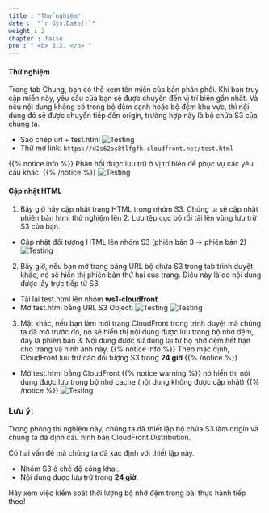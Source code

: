 ```yaml
---
title : "Thử nghiệm"
date :  "`r Sys.Date()`" 
weight : 2 
chapter : false
pre : " <b> 3.2. </b> "
---
```

#### Thử nghiệm
Trong tab Chung, bạn có thể xem tên miền của bản phân phối. Khi bạn truy cập miền này, yêu cầu của bạn sẽ được chuyển đến vị trí biên gần nhất. Và nếu nội dung không có trong bộ đệm cạnh hoặc bộ đệm khu vực, thì nội dung đó sẽ được chuyển tiếp đến origin, trường hợp này là bộ chứa S3 của chúng ta.
- Sao chép url + test.html
![Testing](/images/3.connect/3.2-copy-url.png) 
- Thử mở link: `https://d2s62os8tlfgfh.cloudfront.net/test.html`

{{% notice info %}}
Phản hồi được lưu trữ ở vị trí biên để phục vụ các yêu cầu khác.
{{% /notice %}}
![Testing](/images/3.connect/3.2-browser.png) 

#### Cập nhật HTML
1. Bây giờ hãy cập nhật trang HTML trong nhóm S3. Chúng ta sẽ cập nhật phiên bản html thử nghiệm lên 2. Lưu tệp cục bộ rồi tải lên vùng lưu trữ S3 của bạn.
- Cập nhật đối tượng HTML lên nhóm S3 (phiên bản 3 -> phiên bản 2)
![Testing](/images/3.connect/3.2-update-file.png)

2. Bây giờ, nếu bạn mở trang bằng URL bộ chứa S3 trong tab trình duyệt khác, nó sẽ hiển thị phiên bản thứ hai của trang. Điều này là do nội dung được lấy trực tiếp từ S3
- Tải lại test.html lên nhóm **ws1-cloudfront**
- Mở test.html bằng URL S3 Object:
![Testing](/images/3.connect/3.2-open-test-s3.png)
![Testing](/images/3.connect/3.2-testing-s3-v2.png)

3. Mặt khác, nếu bạn làm mới trang CloudFront trong trình duyệt mà chúng ta đã mở trước đó, nó sẽ hiển thị nội dung được lưu trong bộ nhớ đệm, đây là phiên bản 3. Nội dung được sử dụng lại từ bộ nhớ đệm hết hạn cho trang và hình ảnh này.
{{% notice info %}}
Theo mặc định, CloudFront lưu trữ các đối tượng S3 trong **24 giờ**
{{% /notice %}}
- Mở test.html bằng CloudFront
{{% notice warning %}}
nó hiển thị nội dung được lưu trong bộ nhớ cache (nội dung không được cập nhật)
{{% /notice %}}
![Testing](/images/3.connect/3.2-not-updated-v2.png)


### Lưu ý:
Trong phòng thí nghiệm này, chúng ta đã thiết lập bộ chứa S3 làm origin và chúng ta đã định cấu hình bản  CloudFront Distribution.

Có hai vấn đề mà chúng ta đã xác định với thiết lập này.

+ Nhóm S3 ở chế độ công khai.
+ Nội dung được lưu trữ trong **24 giờ**.

Hãy xem việc kiểm soát thời lượng bộ nhớ đệm trong bài thực hành tiếp theo!